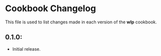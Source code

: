 # Cookbook Changelog

This file is used to list changes made in each version of the __wlp__ cookbook.

## 0.1.0:

* Initial release.

